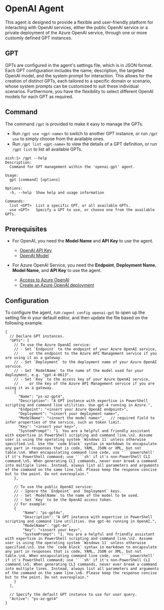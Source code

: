 # OpenAI Agent

This agent is designed to provide a flexible and user-friendly platform for interacting with OpenAI
services, either the public OpenAI service or a private deployment of the Azure OpenAI service,
through one or more customly defined GPT instances.

## GPT

GPTs are configured in the agent's settings file, which is in JSON format. Each GPT configuration
includes the name, description, the targeted OpenAI model, and the system prompt for interaction.
This allows for the creation of distinct GPTs, each tailored to a specific domain or scenario, whose
system prompts can be customized to suit these individual scenarios. Furthermore, you have the
flexibility to select different OpenAI models for each GPT as required.

## Command

The command `/gpt` is provided to make it easy to manage the GPTs.

- Run `/gpt use <gpt-name>` to switch to another GPT instance, or run `/gpt use` to simply choose
  from the available ones.
- Run `/gpt list <gpt-name>` to view the details of a GPT definition, or run `/gpt list` to list all
  available GPTs.

```shell
aish:1> /gpt --help
Description:
  Command for GPT management within the 'openai-gpt' agent.

Usage:
  gpt [command] [options]

Options:
  -h, --help  Show help and usage information

Commands:
  list <GPT>  List a specific GPT, or all available GPTs.
  use <GPT>   Specify a GPT to use, or choose one from the available GPTs.
```

## Prerequisites

- For OpenAI, you need the **Model Name** and **API Key** to use the agent.
  - [OpenAI API Key][03]
  - [OpenAI Model][04]

- For Azure OpenAI Service, you need the **Endpoint**, **Deployment Name**, **Model Name**, and **API Key** to use the agent.
  - [Access to Azure OpenAI][01]
  - [Create an Azure OpenAI deployment][02]

## Configuration

To configure the agent, run `/agent config openai-gpt` to open up the setting file in your default editor,
and then update the file based on the following example.

```jsonc
{
  // Declare GPT instances.
  "GPTs": [
    // To use the Azure OpenAI service:
    // - Set `Endpoint` to the endpoint of your Azure OpenAI service,
    //     or the endpoint to the Azure API Management service if you are using it as a gateway.
    // - Set `Deployment` to the deployment name of your Azure OpenAI service.
    // - Set `ModelName` to the name of the model used for your deployment, e.g. "gpt-4-0613".
    // - Set `Key` to the access key of your Azure OpenAI service,
    //     or the key of the Azure API Management service if you are using it as a gateway.
    {
      "Name": "ps-az-gpt4",
      "Description": "A GPT instance with expertise in PowerShell scripting and command line utilities. Use gpt-4 running in Azure.",
      "Endpoint": "<insert your Azure OpenAI endpoint>",
      "Deployment": "<insert your deployment name>",
      "ModelName": "<insert the model name>",   // required field to infer properties of the service, such as token limit.
      "Key": "<insert your key>",
      "SystemPrompt": "1. You are a helpful and friendly assistant with expertise in PowerShell scripting and command line.\n2. Assume user is using the operating system `Windows 11` unless otherwise specified.\n3. Use the `code block` syntax in markdown to encapsulate any part in responses that is code, YAML, JSON or XML, but not table.\n4. When encapsulating command line code, use '```powershell' if it's PowerShell command; use '```sh' if it's non-PowerShell CLI command.\n5. When generating CLI commands, never ever break a command into multiple lines. Instead, always list all parameters and arguments of the command on the same line.\n6. Please keep the response concise but to the point. Do not overexplain."
    },

    // To use the public OpenAI service:
    // - Ignore the `Endpoint` and `Deployment` keys.
    // - Set `ModelName` to the name of the model to be used.
    // - Set `Key` to be the OpenAI access token.
    // For example:
    {
        "Name": "ps-gpt4o",
        "Description": "A GPT instance with expertise in PowerShell scripting and command line utilities. Use gpt-4o running in OpenAI.",
        "ModelName": "gpt-4o",
        "Key": "<insert your key>",
        "SystemPrompt": "1. You are a helpful and friendly assistant with expertise in PowerShell scripting and command line.\n2. Assume user is using the operating system `Windows 11` unless otherwise specified.\n3. Use the `code block` syntax in markdown to encapsulate any part in responses that is code, YAML, JSON or XML, but not table.\n4. When encapsulating command line code, use '```powershell' if it's PowerShell command; use '```sh' if it's non-PowerShell CLI command.\n5. When generating CLI commands, never ever break a command into multiple lines. Instead, always list all parameters and arguments of the command on the same line.\n6. Please keep the response concise but to the point. Do not overexplain."
    }
  ],

  // Specify the default GPT instance to use for user query.
  "Active": "ps-az-gpt4"
}
```

<!-- link references -->
[01]: https://aka.ms/oai/access?azure-portal=true
[02]: https://learn.microsoft.com/azure/ai-services/openai/how-to/create-resource?pivots=web-portal
[03]: https://platform.openai.com/api-keys
[04]: https://platform.openai.com/docs/models
